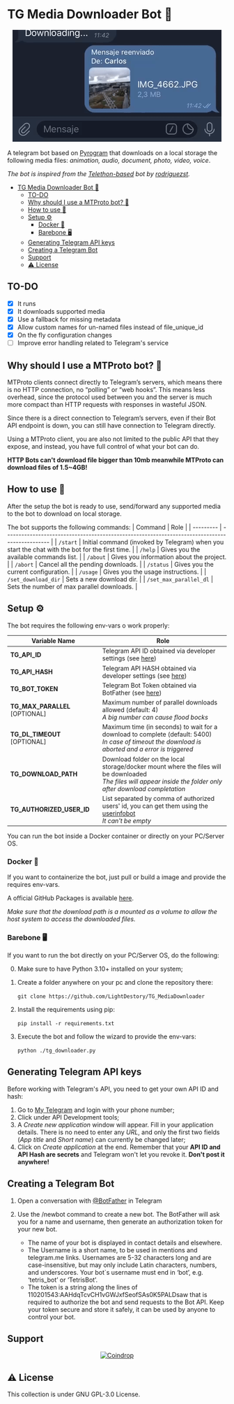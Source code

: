 # TG Media Downloader Bot 🤖

<p align="center"><img src="./preview.gif" alt="Preview"/></p>

A telegram bot based on [Pyrogram](https://github.com/pyrogram/pyrogram) that downloads on a local storage the following
media files: _animation, audio, document, photo, video, voice_.

_The bot is inspired from the [Telethon-based](https://github.com/rodriguezst/telethon_downloader) bot
by [rodriguezst](https://github.com/rodriguezst)._

- [TG Media Downloader Bot 🤖](#tg-media-downloader-bot-)
    - [TO-DO](#to-do)
    - [Why should I use a MTProto bot? 🧐](#why-should-i-use-a-mtproto-bot-)
    - [How to use 🧠](#how-to-use-)
    - [Setup ⚙️](#setup-️)
        - [Docker 🐋](#docker-)
        - [Barebone 🖥️](#barebone-️)
    - [Generating Telegram API keys](#generating-telegram-api-keys)
    - [Creating a Telegram Bot](#creating-a-telegram-bot)
    - [Support](#support)
    - [:warning: License](#warning-license)

## TO-DO

- [x] It runs
- [x] It downloads supported media
- [x] Use a fallback for missing metadata
- [x] Allow custom names for un-named files instead of file_unique_id
- [x] On the fly configuration changes
- [ ] Improve error handling related to Telegram's service

## Why should I use a MTProto bot? 🧐

MTProto clients connect directly to Telegram’s servers, which means there is no HTTP connection, no “polling” or “web
hooks”. This means less overhead, since the protocol used between you and the server is much more compact than HTTP
requests with responses in wasteful JSON.

Since there is a direct connection to Telegram’s servers, even if their Bot API endpoint is down, you can still have
connection to Telegram directly.

Using a MTProto client, you are also not limited to the public API that they expose, and instead, you have full control
of what your bot can do.

__HTTP Bots can't download file bigger than 10mb meanwhile MTProto can download files of 1.5~4GB!__

## How to use 🧠

After the setup the bot is ready to use, send/forward any supported media to the bot to download on local storage.

The bot supports the following commands:
| Command | Role |
| --------- | ---------------------------------------------------------------------------------------------- |
| `/start`  | Initial command (invoked by Telegram) when you start the chat with the bot for the first time. |
| `/help`   | Gives you the available commands list. |
| `/about`  | Gives you information about the project. |
| `/abort`  | Cancel all the pending downloads. |
| `/status` | Gives you the current configuration. |
| `/usage`  | Gives you the usage instructions. |
| `/set_download_dir`  | Sets a new download dir. |
| `/set_max_parallel_dl`  | Sets the number of max parallel downloads. |

## Setup ⚙️

The bot requires the following env-vars o work properly:

| Variable Name                  | Role                                                                                                                                                               |
|--------------------------------|--------------------------------------------------------------------------------------------------------------------------------------------------------------------|
| __TG_API_ID__                  | Telegram API ID obtained via developer settings (see [here](#generating-telegram-api-keys))                                                                        |
| __TG_API_HASH__                | Telegram API HASH obtained via developer settings (see [here](#generating-telegram-api-keys))                                                                      |
| __TG_BOT_TOKEN__               | Telegram Bot Token obtained via BotFather (see [here](#creating-a-telegram-bot))                                                                                   |
| __TG_MAX_PARALLEL__ [OPTIONAL] | Maximum number of parallel downloads allowed (default: 4) <br>_A big number can cause flood bocks_                                                                 |
| __TG_DL_TIMEOUT__ [OPTIONAL]   | Maximum time (in seconds) to wait for a download to complete (default: 5400)<br>_In case of timeout the download is aborted and a error is triggered_              |
| __TG_DOWNLOAD_PATH__           | Download folder on the local storage/docker mount where the files will be downloaded<br>_The files will appear inside the folder only after download completation_ |
| __TG_AUTHORIZED_USER_ID__      | List separated by comma of authorized users' id, you can get them using the [userinfobot](https://github.com/nadam/userinfobot) <br>_It can't be empty_            |

You can run the bot inside a Docker container or directly on your PC/Server OS.

### Docker 🐋

If you want to containerize the bot, just pull or build a image and provide the requires env-vars.

A official GitHub Packages is
available [here](https://github.com/LightDestory/TG_MediaDownloader/pkgs/container/tg_mediadownloader).

_Make sure that the download path is a mounted as a volume to allow the host system to access the downloaded files._

### Barebone 🖥️

If you want to run the bot directly on your PC/Server OS, do the following:

0) Make sure to have Python 3.10+ installed on your system;
1) Create a folder anywhere on your pc and clone the repository there:

   `git clone https://github.com/LightDestory/TG_MediaDownloader`

2) Install the requirements using pip:

   `pip install -r requirements.txt`

3) Execute the bot and follow the wizard to provide the env-vars:

   `python ./tg_downloader.py`

## Generating Telegram API keys

Before working with Telegram's API, you need to get your own API ID and hash:

1. Go to [My Telegram](https://my.telegram.org/) and login with your phone number;
2. Click under API Development tools;
3. A _Create new application_ window will appear. Fill in your application details. There is no need to enter any _URL_,
   and only the first two fields (_App title_ and _Short name_) can currently be changed later;
4. Click on _Create application_ at the end. Remember that your __API ID and API Hash are secrets__ and Telegram won't
   let you revoke it. __Don't post it anywhere!__

## Creating a Telegram Bot

1. Open a conversation with [@BotFather](https://telegram.me/botfather) in Telegram
2. Use the /newbot command to create a new bot. The BotFather will ask you for a name and username, then generate an
   authorization token for your new bot.

    * The name of your bot is displayed in contact details and elsewhere.
    * The Username is a short name, to be used in mentions and telegram.me links. Usernames are 5-32 characters long and
      are case-insensitive, but may only include Latin characters, numbers, and underscores. Your bot`s username must
      end in ‘bot’, e.g. ‘tetris_bot’ or ‘TetrisBot’.
    * The token is a string along the lines of 110201543:AAHdqTcvCH1vGWJxfSeofSAs0K5PALDsaw that is required to
      authorize the bot and send requests to the Bot API. Keep your token secure and store it safely, it can be used by
      anyone to control your bot.

## Support

<p align="center">
    <a href="https://coindrop.to/lightdestory" target="__blank"><img alt="Coindrop" title="Support me with a donation!"
            src="https://img.shields.io/badge/-Support me with coindrop.to-yellowgreen?style=for-the-badge&logo=paypal&logoColor=white" /></a>
</p>

## :warning: License

This collection is under GNU GPL-3.0 License.